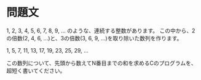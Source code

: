 問題文
=========

1, 2, 3, 4, 5, 6, 7, 8, 9, ... のような、連続する整数があります。
この中から、2の倍数(2, 4, 6, ...)と、3の倍数(3, 6, 9, ...)を取り除いた数列を作ります。

1, 5, 7, 11, 13, 17, 19, 23, 25, 29, ...

この数列について、先頭から数えてN番目までの和を求めるCのプログラムを、超短く書いてください。
